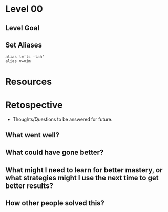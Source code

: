 # Level 00

## Level Goal

## Set Aliases
```
alias l='ls -lah'
alias v=vim
```

# Resources



# Retospective
* Thoughts/Questions to be answered for future.

## What went well?


## What could have gone better?


## What might I need to learn for better mastery, or what strategies might I use the next time to get better results?


## How other people solved this?

